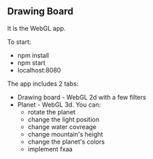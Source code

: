 ## Drawing Board
It is the WebGL app.

To start:
- npm install
- npm start
- localhost:8080

The app includes 2 tabs:
  * Drawing board - WebGL 2d with a few filters
  * Planet - WebGL 3d. You can:
    - rotate the planet
    - change the light position
    - change water covreage
    - change mountain's height
    - change the planet's colors
    - implement fxaa


